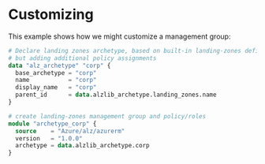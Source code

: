 # Customizing

This example shows how we might customize a management group:

```terraform
# Declare landing zones archetype, based on built-in landing-zones definition baked into provider
# but adding additional policy assignments
data "alz_archetype" "corp" {
  base_archetype = "corp"
  name           = "corp"
  display_name   = "corp"
  parent_id      = data.alzlib_archetype.landing_zones.name
}

# create landing-zones management group and policy/roles
module "archetype_corp" {
  source    = "Azure/alz/azurerm"
  version   = "1.0.0"
  archetype = data.alzlib_archetype.corp
}
```
